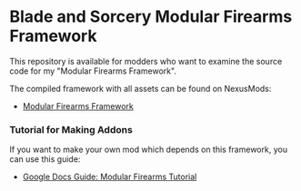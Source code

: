 # Blade and Sorcery Modular Firearms Framework
This repository is available for modders who want to examine the source code for my "Modular Firearms Framework".

The compiled framework with all assets can be found on NexusMods:
 - [Modular Firearms Framework](https://www.nexusmods.com/bladeandsorcery/mods/2555)

### Tutorial for Making Addons
If you want to make your own mod which depends on this framework, you can use this guide:
 - [Google Docs Guide: Modular Firearms Tutorial](https://docs.google.com/document/d/1kIeNT2u3zPtcdFlYNIJIpR3vvXcpwDXe57mbQuay2rM/edit)
